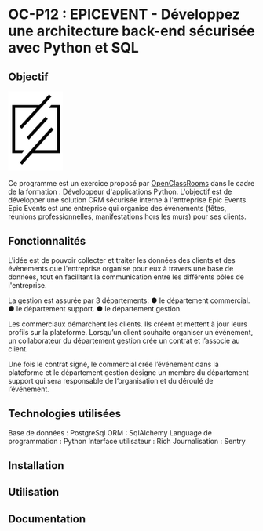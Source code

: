 # OC-P12 : EPICEVENT - Développez une architecture back-end sécurisée avec Python et SQL

## Objectif
![logo](assets/logo.png)

Ce programme est un exercice proposé par [OpenClassRooms](https://openclassrooms.com/fr/) dans le cadre de la formation :
Développeur d'applications Python. L'objectif est de développer une solution CRM sécurisée interne à l'entreprise Epic Events.
Epic Events est une entreprise qui organise des événements (fêtes, réunions professionnelles, manifestations hors les murs) pour ses clients.


## Fonctionnalités
L'idée est de pouvoir collecter et traiter les données des clients et des évènements que l'entreprise
organise pour eux à travers une base de données, tout en facilitant la communication entre les
différents pôles de l'entreprise.

La gestion est assurée par 3 départements:
● le département commercial.
● le département support.
● le département gestion.

Les commerciaux démarchent les clients. Ils créent et mettent à jour leurs profils sur la plateforme. Lorsqu’un client souhaite organiser un événement, un collaborateur du département gestion crée un contrat et l’associe au client.

Une fois le contrat signé, le commercial crée l’événement dans la plateforme et le département gestion désigne un membre du
département support qui sera responsable de l’organisation et du déroulé de l’événement.

## Technologies utilisées
Base de données : PostgreSql
ORM : SqlAlchemy
Language de programmation : Python
Interface utilisateur : Rich
Journalisation : Sentry

## Installation

## Utilisation

## Documentation

